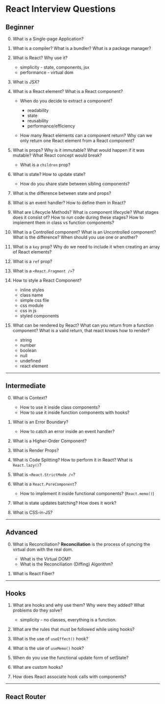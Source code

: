 # React Interview Questions

## Beginner

0. What is a Single-page Application?

1. What is a compiler? What is a bundler? What is a package manager?

2. What is React? Why use it?

   - simplicity - state, components, jsx
   - performance - virtual dom

3. What is JSX?

4. What is a React element? What is a React component?

   - When do you decide to extract a component?

     - readability
     - state
     - reusability
     - performance/efficiency

   - How many React elements can a component return? Why can we only return one React
     element from a React component?

5. What is props? Why is it immutable? What would happen if it was mutable? What React
   concept would break?

   - What is a `children` prop?

6. What is state? How to update state?

   - How do you share state between sibling components?

7. What is the difference between state and props?

8. What is an event handler? How to define them in React?

9. What are Lifecycle Methods? What is component lifecycle? What stages does it consist
   of? How to run code during these stages? How to implement them in class vs function
   components?

10. What is a Controlled component? What is an Uncontrolled component? What is the difference?
    When should you use one or another?

11. What is a `key` prop? Why do we need to include it when creating an array of
    React elements?

12. What is a `ref` prop?

13. What is a `<React.Fragment />`?

14. How to style a React Component?

    - inline styles
    - class name
    - simple css file
    - css module
    - css in js
    - styled components

15. What can be rendered by React? What can you return from a function component? What is
    a valid return, that react knows how to render?
    - string
    - number
    - boolean
    - null
    - undefined
    - react element

---

## Intermediate

0. What is Context?

   - How to use it inside class components?
   - How to use it inside function components with hooks?

1. What is an Error Boundary?

   - How to catch an error inside an event handler?

2. What is a Higher-Order Component?

3. What is Render Props?

4. What is Code Splitting? How to perform it in React? What is `React.lazy()`?

5. What is `<React.StrictMode />`?

6. What is a `React.PureComponent`?

   - How to implement it inside functional components? (`React.memo()`)

7. What is state updates batching? How does it work?

8. What is CSS-in-JS?

---

## Advanced

0. What is Reconciliation?
   **Reconciliation** is the process of syncing the virtual dom with the real dom.

   - What is the Virtual DOM?
   - What is the Reconciliation (Diffing) Algorithm?

1. What is React Fiber?

---

## Hooks

1. What are hooks and why use them? Why were they added? What problems do they solve?

   - simplicity - no classes, everything is a function.

2. What are the rules that must be followed while using hooks?

3. What is the use of `useEffect()` hook?

4. What is the use of `useMemo()` hook?

5. When do you use the functional update form of setState?

6. What are custom hooks?

7. How does React associate hook calls with components?

---

## React Router
